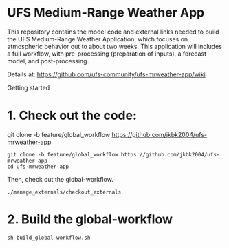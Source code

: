 # UFS Medium-Range Weather App

This repository contains the model code and external links needed to
build the UFS Medium-Range Weather Application, which focuses on
atmospheric behavior out to about two weeks. This application will
includes a full workflow, with pre-processing (preparation of inputs),
a forecast model, and post-processing.

Details at:
https://github.com/ufs-community/ufs-mrweather-app/wiki

Getting started

# 1. Check out the code:
git clone -b feature/global_workflow https://github.com/jkbk2004/ufs-mrweather-app


```
git clone -b feature/global_workflow https://github.com/jkbk2004/ufs-mrweather-app
cd ufs-mrweather-app
```

Then, check out the global-workflow. 

```
./manage_externals/checkout_externals
```

# 2. Build the global-workflow

```
sh build_global-workflow.sh
```
